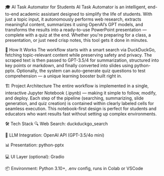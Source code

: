 🎓 AI Task Automator for Students
AI Task Automator is an intelligent, end-to-end academic assistant designed to simplify the life of students. With just a topic input, it autonomously performs web research, extracts meaningful content, summarizes it using OpenAI’s GPT models, and transforms the results into a ready-to-use PowerPoint presentation — complete with a quiz at the end. Whether you're preparing for a class, a presentation, or just need crisp notes, this tool gets it done in minutes.

🧠 How It Works
The workflow starts with a smart search via DuckDuckGo, fetching topic-relevant content while preserving safety and privacy. The scraped text is then passed to GPT-3.5/4 for summarization, structured into key points or markdown, and finally converted into slides using python-pptx. Optionally, the system can auto-generate quiz questions to test comprehension — a unique learning booster built right in.

🏗️ Project Architecture
The entire workflow is implemented in a single, interactive Jupyter Notebook (.ipynb) — making it simple to follow, modify, and deploy. Each step of the pipeline (searching, summarizing, slide generation, and quiz creation) is contained within clearly labeled cells for seamless execution. This notebook-first design is perfect for students and educators who want results fast without setting up complex environments.

🛠️ Tech Stack
🔍 Web Search: duckduckgo_search

🤖 LLM Integration: OpenAI API (GPT-3.5/4o mini)

📊 Presentation: python-pptx

💻 UI Layer (optional): Gradio 

📦 Environment: Python 3.10+, .env config, runs in Colab or VSCode
